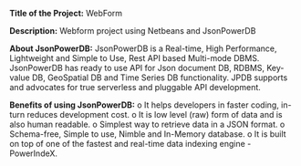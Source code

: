 **Title of the Project:**
WebForm

**Description:**
Webform project using Netbeans and JsonPowerDB

**About JsonPowerDB:**
JsonPowerDB is a Real-time, High Performance, Lightweight and Simple to Use, Rest API based Multi-mode DBMS. 
JsonPowerDB has ready to use API for Json document DB, RDBMS, Key-value DB, GeoSpatial DB and Time Series DB functionality. 
JPDB supports and advocates for true serverless and pluggable API development.

**Benefits of using JsonPowerDB:**
o	It helps developers in faster coding, in-turn reduces development cost.
o	It is low level (raw) form of data and is also human readable.
o	Simplest way to retrieve data in a JSON format.
o	Schema-free, Simple to use, Nimble and In-Memory database.
o	It is built on top of one of the fastest and real-time data indexing engine - PowerIndeX.


